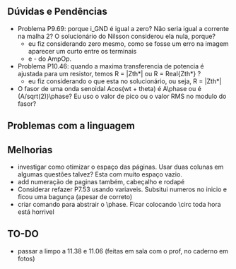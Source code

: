 ## Dúvidas e Pendências

- Problema P9.69: porque i_GND é igual a zero? Não seria igual a corrente na malha 2?
O solucionário do Nilsson considerou ela nula, porque?
    * eu fiz considerando zero mesmo, como se fosse um erro na imagem aparecer um curto entre os terminais
    + e - do AmpOp.
- Problema P10.46: quando a maxima transferencia de potencia é ajustada para um resistor, temos
R = |Zth*| ou R = Real{Zth*} ?
    * eu fiz considerando o que esta no solucionário, ou seja, R = |Zth*|
- O fasor de uma onda senoidal Acos(wt + theta) é A\phase ou é (A/sqrt(2))\phase? Eu uso o valor de pico ou o 
valor RMS no modulo do fasor? 

## Problemas com a linguagem

## Melhorias

- investigar como otimizar o espaço das páginas. Usar duas colunas em algumas questões talvez? Esta com muito
espaço vazio.
- add numeração de paginas também, cabeçalho e rodapé
- Considerar refazer P7.53 usando variaveis. Subsitui numeros no inicio e ficou uma bagunça (apesar de correto)
- criar comando para abstrair o \phase. Ficar colocando \circ toda hora está horrivel

## TO-DO
- passar a limpo a 11.38 e 11.06 (feitas em sala com o prof, no caderno em fotos)
